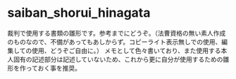 # saiban_shorui_hinagata
裁判で使用する書類の雛形です。参考までにどうぞ。（法曹資格の無い素人作成のものなので、不備があってもあしからず。コピーライト表示無しでの使用、編集しての使用、どうぞご自由に。）
メモとして色々書いており、また使用する本人固有の記述部分は記述していないため、これから更に自分が使用するための雛形を作っておく事を推奨。
